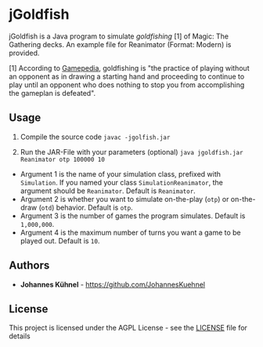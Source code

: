 # jGoldfish
jGoldfish is a Java program to simulate _goldfishing_ [1] of Magic: The Gathering decks. An example file for Reanimator (Format: Modern) is provided.

[1] According to [Gamepedia](https://mtg.gamepedia.com/Goldfishing), goldfishing is "the practice of playing without an opponent as in drawing a starting hand and proceeding to continue to play until an opponent who does nothing to stop you from accomplishing the gameplan is defeated".

## Usage
1. Compile the source code
`javac -jgolfish.jar`

2. Run the JAR-File with your parameters (optional)
`java jgoldfish.jar Reanimator otp 100000 10`

  * Argument 1 is the name of your simulation class, prefixed with `Simulation`. If you named your class `SimulationReanimator`, the argument should be `Reanimator`. Default is `Reanimator`.
  * Argument 2 is whether you want to simulate on-the-play (`otp`) or on-the-draw (`otd`) behavior. Default is `otp`.
  * Argument 3 is the number of games the program simulates. Default is `1,000,000`.
  * Argument 4 is the maximum number of turns you want a game to be played out. Default is `10`.

## Authors
* **Johannes Kühnel** - https://github.com/JohannesKuehnel

## License
This project is licensed under the AGPL License - see the [LICENSE](LICENSE) file for details